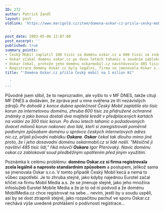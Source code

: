 ```yaml
---
ID: 272
author: Patrick Zandl
layout: post
oldlink: 'https://www.marigold.cz/item/domena-oskar-cz-prisla-cesky-mobil-na-1-milion-kc

  '
post_date: 2003-05-06 12:07:00
post_excerpt: ''
published: true
summary_points:
- Český Mobil zaplatil 100 tisíc za doménu oskar.cz a 600 tisíc za známky.
- Oskar získal doménu oskar.cz po dvou letech tahanic a soudním zablokování.
- Oskar čekal, protože jeho doménu oskarmobil.cz navštěvovalo 485 tisíc lidí měsíčně.
- Registrace domény Oskar.cz byla legální, firma se jmenovala Oskar s.r.o.
title: "'Doména Oskar.cz přišla Český mobil na 1 milion Kč"

  '
---
```


<p>
Původně jsem slíbil, že to neprozradím, ale vyšlo to v MF DNES, takže cituji MF DNES a dodávám, že zpráva jest u mne ověřena ze tří nezávislých zdrojů: <EM>Po dohodě z konce dubna&#160;společnost Český Mobil&#160;zaplatila sto tisíc korun za internetovou doménu, zhruba 600 tisíc za přidružené ochranné známky a jako bonus dostali dva majitelé kredit v předplacených kartách na volání za 300 tisíc korun. Po dvou letech tahanic o požadovaných dvacet milionů korun nakonec dva lidé, kteří si zaregistrovali poměrně podivným způsobem doménu u správce českých internetových adres nic.cz, přijali původní nabídku <B class=textt>Oskara</B>. <B class=textt>Oskar</B> čekal tak dlouho mimo jiné proto, že i jeho dosavadní doménu oskarmobil.cz si lidé našli. "Měsíčně ji navštíví 485 tisíc lidí," říká mluvčí <B class=textt>Oskara</B> Igor Přerovský. Navíc doménu oskar.cz zablokoval soud předběžným opatřením před jiným využitím.</EM></p>

<p>
Poznámka k celému problému: <STRONG>doménu Oskar.cz si firma registrovala zcela legálně a naprosto standardním způsobem</STRONG>&#160;a postupem, jelikož sama se jmenovala Oskar s.r.o. V tomto případě Český Mobil kecá a nemá to vůbec zapotřebí. Je to zhruba stejné, jako kdyby najednou Eurotel začal křičet na firmu Mobil Media a.s. že se jmenuje stejně, jako jeho množina infoslužeb Eurotel Mobile Media a že je to od ní podvod a že doménu MobilMedia.cz chce registrovat na sebe... nevím, jestli by u soudu uspěli, asi by se dost ztrapnili stejně, jako rozpačitou pachuť ve sporu Oskar.cz nechává výše uvedené prohlášení o podivnosti registrace...<BR></p>